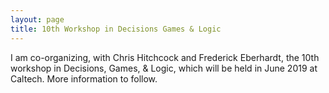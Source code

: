 ```yaml
---
layout: page 
title: 10th Workshop in Decisions Games & Logic 
---
```


I am co-organizing, with Chris Hitchcock and Frederick Eberhardt, the 10th workshop in Decisions, Games, & Logic, which will be held in June 2019 at Caltech. More information to follow.
